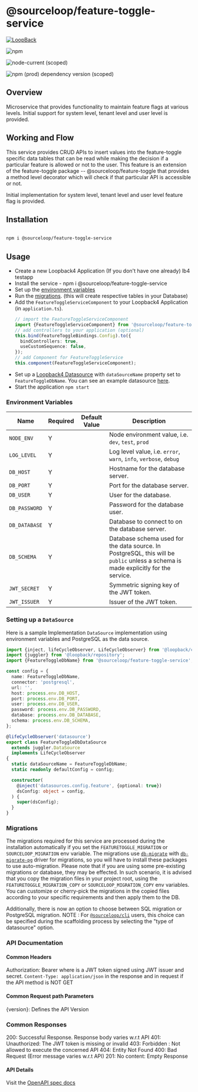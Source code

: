 # @sourceloop/feature-toggle-service

[![LoopBack](<https://github.com/strongloop/loopback-next/raw/master/docs/site/imgs/branding/Powered-by-LoopBack-Badge-(blue)-@2x.png>)](http://loopback.io/)

![npm](https://img.shields.io/npm/dm/@sourceloop/feature-toggle-service)

![node-current (scoped)](https://img.shields.io/node/v/@sourceloop/feature-toggle-service)

![npm (prod) dependency version (scoped)](https://img.shields.io/npm/dependency-version/@sourceloop/feature-toggle-service/@loopback/core)

## Overview

Microservice that provides functionality to maintain feature flags at various levels. Initial support for system level, tenant level and user level is provided.

## Working and Flow

This service provides CRUD APIs to insert values into the feature-toggle specific data tables that can be read while making the decision if a particular feature is allowed or not to the user.
This feature is an extension of the feature-toggle package -- @sourceloop/feature-toggle that provides a method level decorator which will check if that particular API is accessible or not.

Initial implementation for system level, tenant level and user level feature flag is provided.

## Installation
```bash

npm i @sourceloop/feature-toggle-service
```
## Usage

- Create a new Loopback4 Application (If you don't have one already) lb4 testapp
- Install the service - npm i @sourceloop/feature-toggle-service
- Set up the [environment variables](#environment-variables)
- Run the [migrations](#migrations). (this will create respective tables in your Database)
- Add the `FeatureToggleServiceComponent` to your Loopback4 Application (in `application.ts`).
  ```typescript
  // import the FeatureToggleServiceComponent
  import {FeatureToggleServiceComponent} from '@sourceloop/feature-toggle-service';
  // add controllers to your application (optional)
  this.bind(FeatureToggleBindings.Config).to({
    bindControllers: true,
    useCustomSequence: false,
  });
  // add Component for FeatureToggleService
  this.component(FeatureToggleServiceComponent);
  ```
- Set up a [Loopback4 Datasource](https://loopback.io/doc/en/lb4/DataSource.html) with `dataSourceName` property set to
  `FeatureToggleDbName`. You can see an example datasource [here](#setting-up-a-datasource).
- Start the application
  `npm start`

### Environment Variables

| Name          | Required | Default Value | Description                                                                                                                        |
| ------------- | -------- | ------------- | ---------------------------------------------------------------------------------------------------------------------------------- |
| `NODE_ENV`    | Y        |               | Node environment value, i.e. `dev`, `test`, `prod`                                                                                 |
| `LOG_LEVEL`   | Y        |               | Log level value, i.e. `error`, `warn`, `info`, `verbose`, `debug`                                                                  |
| `DB_HOST`     | Y        |               | Hostname for the database server.                                                                                                  |
| `DB_PORT`     | Y        |               | Port for the database server.                                                                                                      |
| `DB_USER`     | Y        |               | User for the database.                                                                                                             |
| `DB_PASSWORD` | Y        |               | Password for the database user.                                                                                                    |
| `DB_DATABASE` | Y        |               | Database to connect to on the database server.                                                                                     |
| `DB_SCHEMA`   | Y        |               | Database schema used for the data source. In PostgreSQL, this will be `public` unless a schema is made explicitly for the service. |
| `JWT_SECRET`  | Y        |               | Symmetric signing key of the JWT token.                                                                                            |
| `JWT_ISSUER`  | Y        |               | Issuer of the JWT token.                                                                                                           |

### Setting up a `DataSource`

Here is a sample Implementation `DataSource` implementation using environment variables and PostgreSQL as the data source.

```typescript
import {inject, lifeCycleObserver, LifeCycleObserver} from '@loopback/core';
import {juggler} from '@loopback/repository';
import {FeatureToggleDbName} from '@sourceloop/feature-toggle-service';

const config = {
  name: FeatureToggleDbName,
  connector: 'postgresql',
  url: '',
  host: process.env.DB_HOST,
  port: process.env.DB_PORT,
  user: process.env.DB_USER,
  password: process.env.DB_PASSWORD,
  database: process.env.DB_DATABASE,
  schema: process.env.DB_SCHEMA,
};

@lifeCycleObserver('datasource')
export class FeatureToggleDbDataSource
  extends juggler.DataSource
  implements LifeCycleObserver
{
  static dataSourceName = FeatureToggleDbName;
  static readonly defaultConfig = config;

  constructor(
    @inject('datasources.config.feature', {optional: true})
    dsConfig: object = config,
  ) {
    super(dsConfig);
  }
}
```

### Migrations

The migrations required for this service are processed during the installation automatically if you set the `FEATURETOGGLE_MIGRATION` or `SOURCELOOP_MIGRATION` env variable. The migrations use [`db-migrate`](https://www.npmjs.com/package/db-migrate) with [`db-migrate-pg`](https://www.npmjs.com/package/db-migrate-pg) driver for migrations, so you will have to install these packages to use auto-migration. Please note that if you are using some pre-existing migrations or database, they may be effected. In such scenario, it is advised that you copy the migration files in your project root, using the `FEATURETOGGLE_MIGRATION_COPY` or `SOURCELOOP_MIGRATION_COPY` env variables. You can customize or cherry-pick the migrations in the copied files according to your specific requirements and then apply them to the DB.


Additionally, there is now an option to choose between SQL migration or PostgreSQL migration.
NOTE : For [`@sourceloop/cli`](https://www.npmjs.com/package/@sourceloop/cli?activeTab=readme) users, this choice can be specified during the scaffolding process by selecting the "type of datasource" option.

### API Documentation

#### Common Headers

Authorization: Bearer <token> where <token> is a JWT token signed using JWT issuer and secret.
`Content-Type: application/json` in the response and in request if the API method is NOT GET

#### Common Request path Parameters

{version}: Defines the API Version

### Common Responses

200: Successful Response. Response body varies w.r.t API
401: Unauthorized: The JWT token is missing or invalid
403: Forbidden : Not allowed to execute the concerned API
404: Entity Not Found
400: Bad Request (Error message varies w.r.t API)
201: No content: Empty Response

#### API Details

Visit the [OpenAPI spec docs](./openapi.md)
